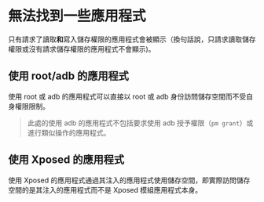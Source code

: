 # 無法找到一些應用程式

只有請求了讀取<b>和</b>寫入儲存權限的應用程式會被顯示（換句話說，只請求讀取儲存權限或沒有請求儲存權限的應用程式不會顯示)。

## 使用 root/adb 的應用程式

使用 root 或 adb 的應用程式可以直接以 root 或 adb 身份訪問儲存空間而不受自身權限限制。

> 此處的使用 adb 的應用程式不包括要求使用 adb 授予權限（`pm grant`）或進行類似操作的應用程式。

## 使用 Xposed 的應用程式

使用 Xposed 的應用程式通過其注入的應用程式使用儲存空間，即實際訪問儲存空間的是其注入的應用程式而不是 Xposed 模組應用程式本身。